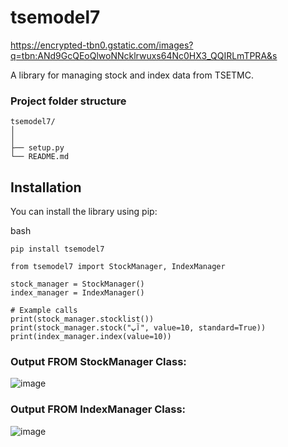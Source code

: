 # tsemodel7

https://encrypted-tbn0.gstatic.com/images?q=tbn:ANd9GcQEoQlwoNNcklrwuxs64Nc0HX3_QQIRLmTPRA&s

A library for managing stock and index data from TSETMC.

### Project folder structure

    tsemodel7/
    │
    │
    ├── setup.py
    └── README.md

## Installation

You can install the library using pip:

bash

    pip install tsemodel7

    from tsemodel7 import StockManager, IndexManager

    stock_manager = StockManager()
    index_manager = IndexManager()

    # Example calls
    print(stock_manager.stocklist())
    print(stock_manager.stock("آپ", value=10, standard=True))
    print(index_manager.index(value=10))


### Output FROM StockManager Class:
![image](https://github.com/Peyman2012/tsemodule7/assets/88220773/924892d8-1eb5-477a-a0bc-9ef9bcf8de62)

### Output FROM IndexManager Class:
![image](https://github.com/Peyman2012/tsemodule7/assets/88220773/389a83bd-0ff5-463a-b082-b3dba183b430)







